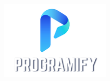 <p align="center">
<img src="https://raw.githubusercontent.com/antowirantoIO/assets-programify/main/images/svg_20211228_180424_0000.svg" width="320">
</p>
